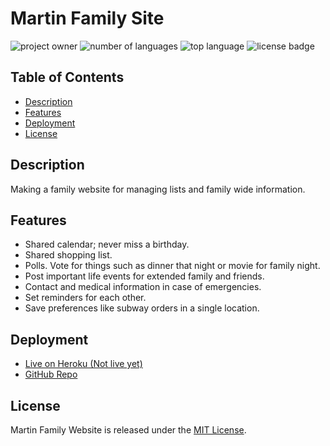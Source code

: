 # Martin Family Site

![project owner](https://img.shields.io/badge/owner-Connerjm-blueviolet)
![number of languages](https://img.shields.io/github/languages/count/connerjm/martin-family-site)
![top language](https://img.shields.io/github/languages/top/connerjm/martin-family-site)
![license badge](https://img.shields.io/github/license/connerjm/martin-family-site)

## Table of Contents

- [Description](#description)
- [Features](#features)
- [Deployment](#deployment)
- [License](#license)

## Description

Making a family website for managing lists and family wide information.

## Features

- Shared calendar; never miss a birthday.
- Shared shopping list.
- Polls. Vote for things such as dinner that night or movie for family night.
- Post important life events for extended family and friends.
- Contact and medical information in case of emergencies.
- Set reminders for each other.
- Save preferences like subway orders in a single location.

## Deployment

- [Live on Heroku (Not live yet)](/)
- [GitHub Repo](https://github.com/Connerjm/Martin-Family-Site)

## License

Martin Family Website is released under the [MIT License](https://www.opensource.org/licenses/mit).
